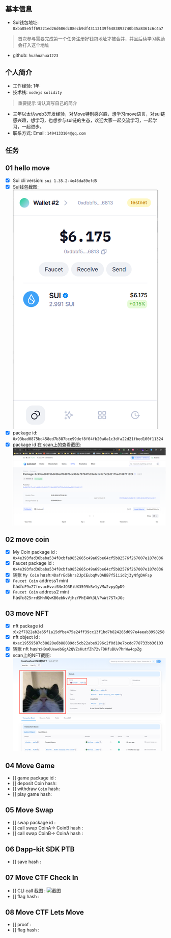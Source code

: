 ## 基本信息
- Sui钱包地址: `0xba05e5ff69321ed26d686dc08ecb9df43113139f6483893740b35a8361c6c4a7`
> 首次参与需要完成第一个任务注册好钱包地址才被合并，并且后续学习奖励会打入这个地址
- github: `huahuahua1223`

## 个人简介
- 工作经验: 1年
- 技术栈: `nodejs` `solidity`
> 重要提示 请认真写自己的简介
- 三年以太坊web3开发经验，对Move特别感兴趣，想学习move语言，对sui链感兴趣，想学习，也想参与sui链的生态，欢迎大家一起交流学习，一起学习，一起进步。
- 联系方式: Email: `1494133104@qq.com` 

## 任务

##   01 hello move  
- [x] Sui cli version: `sui 1.35.2-4e46da89efd5`
- [x] Sui钱包截图: ![Sui钱包截图](./images/suiet.png)
- [x] package id: `0x93bad0875bd458ed7b387bce99def8f04fb20a0a1c3dfa22d21fbed100f11324`
- [x] package id 在 scan上的查看截图:![Scan截图](./images/hello_scan.png)

##   02 move coin
- [x] My Coin package id : `0x4e393fad36baba534f8cbfa9852665c49a69be64cf5b82576f267007e187d036`
- [x] Faucet package id : `0x4e393fad36baba534f8cbfa9852665c49a69be64cf5b82576f267007e187d036`
- [x] 转账 `My Coin` hash:`4DafrEdShrs2JpCEubqMvQABB7f51iid2j3yNfgDAFsp`
- [x] `Faucet Coin` address1 mint hash:`F9xZ7fnvucHvviSNeJQ3EiUX3599kBv1yVMw2vpyQpD9`
- [x] `Faucet Coin` address2 mint hash:`825rrdSMnRQwKB6ebNvVjhzYPhE4Wk3LVPwWt7STxJGc`

##   03 move NFT
- [x] nft package id :`0x2f7822ab2a65f1a15dfbe475e24ff39cc13f1bd7b824265d697e4aeab3998258`
- [x] nft object id : `0xac19559587d38820e6b88089dc5cb22abe9296c2f0d10e7bcdd778733bb36103`
- [x] 转账 nft  hash:`H9s6UewebGgA2QVZsKutfZh72vFDHfuBUv7hnWw4qpZg`
- [x] scan上的NFT截图:![Scan截图](./images/NFT截图.png)

##   04 Move Game
- [] game package id :
- [] deposit Coin hash:
- [] withdraw `Coin` hash:
- [] play game hash:

##   05 Move Swap
- [] swap package id :
- [] call swap CoinA-> CoinB  hash :
- [] call swap CoinB-> CoinA  hash :

##   06 Dapp-kit SDK PTB
- [] save hash :

##   07 Move CTF Check In
- [] CLI call 截图 : ![截图](./images/你的图片地址)
- [] flag hash :

##   08 Move CTF Lets Move
- [] proof : 
- [] flag hash :
